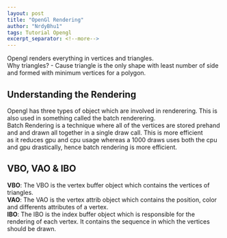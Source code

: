 ```yaml
---
layout: post
title: "OpenGl Rendering"
author: "NrdyBhu1"
tags: Tutorial Opengl
excerpt_separator: <!--more-->
---
```


Opengl renders everything in vertices and triangles.<!--more-->  
Why triangles? - Cause triangle is the only shape with least number of side and formed with minimum vertices for a polygon.

## Understanding the Rendering
Opengl has three types of object which are involved in renderering. This is also used in something called the batch renderering.  
Batch Rendering is a technique where all of the vertices are stored prehand and and drawn all together in a single draw call. This is more efficient  
as it reduces gpu and cpu usage whereas a 1000 draws uses both the cpu and gpu drastically, hence batch rendering is more efficient.  

## VBO, VAO & IBO
**VBO**: The VBO is the vertex buffer object which contains the vertices of triangles.  
**VAO**: The VAO is the vertex attrib object which contains the position, color and differents attributes of a vertex.  
**IBO**: The IBO is the index buffer object which is responsible for the rendering of each vertex. It contains the sequence in which the vertices should be drawn.  

